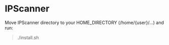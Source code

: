 # IPScanner   
   
  Move IPScanner directory to your HOME_DIRECTORY (/home/{user}/...) and run:    
  > ./install.sh
